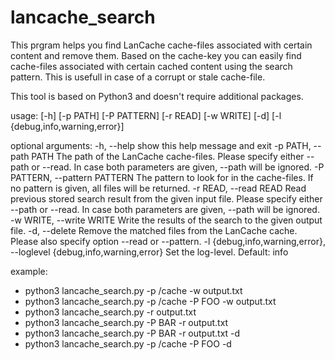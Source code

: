 # lancache_search

This prgram helps you find LanCache cache-files associated with certain content and remove them. Based on the cache-key you can easily find cache-files associated with certain cached content using the search pattern. This is usefull in case of a corrupt or stale cache-file.

This tool is based on Python3 and doesn't require additional packages.

usage:
       [-h] [-p PATH] [-P PATTERN] [-r READ] [-w WRITE] [-d]
       [-l {debug,info,warning,error}]

optional arguments:
  -h, --help            show this help message and exit
  -p PATH, --path PATH  The path of the LanCache cache-files. Please specify
                        either --path or --read. In case both parameters are
                        given, --path will be ignored.
  -P PATTERN, --pattern PATTERN
                        The pattern to look for in the cache-files. If no
                        pattern is given, all files will be returned.
  -r READ, --read READ  Read previous stored search result from the given
                        input file. Please specify either --path or --read. In
                        case both parameters are given, --path will be
                        ignored.
  -w WRITE, --write WRITE
                        Write the results of the search to the given output
                        file.
  -d, --delete          Remove the matched files from the LanCache cache.
                        Please also specify option --read or --pattern.
  -l {debug,info,warning,error}, --loglevel {debug,info,warning,error}
                        Set the log-level. Default: info

example:
* python3 lancache_search.py -p /cache -w output.txt
* python3 lancache_search.py -p /cache -P FOO -w output.txt
* python3 lancache_search.py -r output.txt
* python3 lancache_search.py -P BAR -r output.txt
* python3 lancache_search.py -P BAR -r output.txt -d
* python3 lancache_search.py -p /cache -P FOO -d
